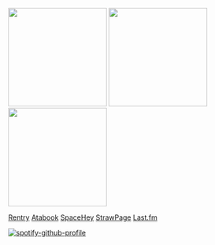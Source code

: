 <img src=https://files.catbox.moe/08hczg.gif width="200" height="200"> <img src=https://files.catbox.moe/4gd742.gif width="200" height="200"> <img src=https://files.catbox.moe/2bpj55.gif width="200" height="200">


[Rentry](https://rentry.co/vivalaapocalypse) [Atabook](https://piercetheveil.atabook.org/) [SpaceHey](https://spacehey.com/beforetoday) [StrawPage](https://killjoys.straw.page/) [Last.fm](https://www.last.fm/user/BEFORE-TODAY)

[![spotify-github-profile](https://spotify-github-profile.kittinanx.com/api/view?uid=317chqefej4r5adpe3w4rq7urcge&cover_image=true&theme=novatorem&show_offline=true&background_color=006970&interchange=false&bar_color=3a8d3a&bar_color_cover=true)](https://github.com/kittinan/spotify-github-profile)

